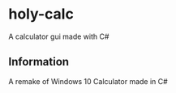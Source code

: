 # holy-calc
 A calculator gui made with C#


## Information

A remake of Windows 10 Calculator made in C#